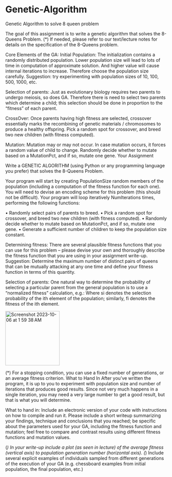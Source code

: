 # Genetic-Algorithm
Genetic Algorithm to solve 8 queen problem

The goal of this assignment is to write a genetic algorithm that solves the 8-Queens Problem.
(*) If needed, please refer to our text/lecture notes for details on the specification of the 8-Queens
problem.

Core Elements of the GA:
Initial Population: The initialization contains a randomly distributed population. Lower population size
will lead to lots of time in computation of approximate solution. And higher value will cause internal
iterations to increase. Therefore choose the population size carefully. Suggestion: try experimenting
with population sizes of 10, 100, 500, 1000, etc.

Selection of parents: Just as evolutionary biology requires two parents to undergo meiosis, so does GA.
Therefore there is need to select two parents which determine a child; this selection should be done in
proportion to the “fitness” of each parent.

CrossOver: Once parents having high fitness are selected, crossover essentially marks the recombining
of genetic materials / chromosomes to produce a healthy offspring. Pick a random spot for crossover,
and breed two new children (with fitness computed).

Mutation: Mutation may or may not occur. In case mutation occurs, it forces a random value of child to
change. Randomly decide whether to mutate based on a MutationPct, and if so, mutate one gene.
Your Assignment

Write a GENETIC ALGORITHM (using Python or any programming language you prefer) that
solves the 8-Queens Problem.

Your program will start by creating PopulationSize random members of the population (including a
computation of the fitness function for each one). You will need to devise an encoding scheme for
this problem (this should not be difficult). Your program will loop iteratively NumIterations times,
performing the following functions:

• Randomly select pairs of parents to breed.
• Pick a random spot for crossover, and breed two new children (with fitness computed).
• Randomly decide whether to mutate based on MutationPct, and if so, mutate one gene.
• Generate a sufficient number of children to keep the population size constant.

Determining fitness: There are several plausible fitness functions that you can use for this problem –
please devise your own and thoroughly describe the fitness function that you are using in your
assignment write-up. Suggestion: Determine the maximum number of distinct pairs of queens that can
be mutually attacking at any one time and define your fitness function in terms of this quantity.

Selection of parents: One natural way to determine the probability of selecting a particular parent
from the general population is to use a “normalized fitness” calculation, e.g.:
Where si denotes the selection probability of the ith element of the population; similarly, fi denotes the
fitness of the ith element.

<img width="169" alt="Screenshot 2023-10-06 at 1 59 38 AM" src="https://github.com/arpanraj/Genetic-Algorithm/assets/38219415/b44f40e6-3ca0-4241-9ef1-5d113c420644">

(*) For a stopping condition, you can use a fixed number of generations, or an average fitness criterion.
What to Hand In
After you’ve written the program, it is up to you to experiment with population size and number of
iterations that produces good results. Since not very much happens in a single iteration, you may need
a very large number to get a good result, but that is what you will determine.

What to hand in: Include an electronic version of your code with instructions on how to compile and run
it. Please include a short writeup summarizing your findings, technique and conclusions that you reached;
be specific about the parameters used for your GA, including the fitness function and mutation; feel free
to compare and contrast results using different fitness functions and mutation values.

(*) In your write-up include a plot (as seen in lecture) of the average fitness (vertical axis) to population
generation number (horizontal axis).
(*) Include several explicit examples of individuals sampled from different generations of the
execution of your GA (e.g. chessboard examples from initial population, the final population, etc.)
